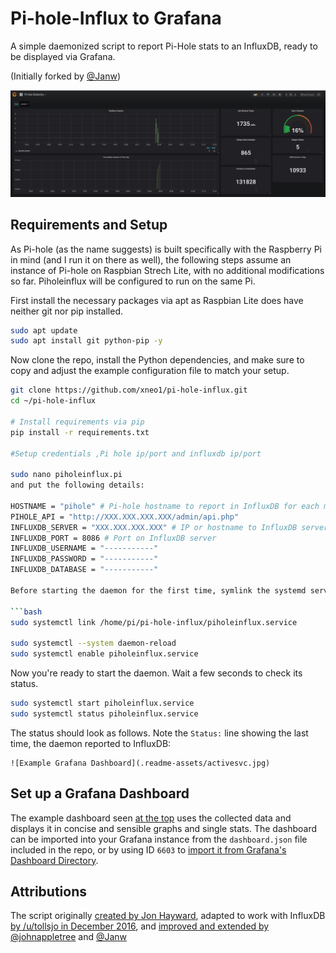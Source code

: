 # Pi-hole-Influx to Grafana

A simple daemonized script to report Pi-Hole stats to an InfluxDB, ready to be displayed via Grafana.

(Initially forked by [@Janw](https://github.com/janw/pi-hole-influx))

![Example Grafana Dashboard](.readme-assets/Dashboard.jpg)

## Requirements and Setup

As Pi-hole (as the name suggests) is built specifically with the Raspberry Pi in mind (and I run it on there as well), the following steps assume an instance of Pi-hole on Raspbian Strech Lite, with no additional modifications so far. Piholeinflux will be configured to run on the same Pi. 

First install the necessary packages via apt as Raspbian Lite does have neither git nor pip installed.

```bash
sudo apt update
sudo apt install git python-pip -y
```

Now clone the repo, install the Python dependencies, and make sure to copy and adjust the example configuration file to match your setup.

```bash
git clone https://github.com/xneo1/pi-hole-influx.git
cd ~/pi-hole-influx

# Install requirements via pip
pip install -r requirements.txt

#Setup credentials ,Pi hole ip/port and influxdb ip/port

sudo nano piholeinflux.pi
and put the following details:

HOSTNAME = "pihole" # Pi-hole hostname to report in InfluxDB for each measurement
PIHOLE_API = "http://XXX.XXX.XXX.XXX/admin/api.php"
INFLUXDB_SERVER = "XXX.XXX.XXX.XXX" # IP or hostname to InfluxDB server
INFLUXDB_PORT = 8086 # Port on InfluxDB server
INFLUXDB_USERNAME = "-----------"
INFLUXDB_PASSWORD = "-----------"
INFLUXDB_DATABASE = "-----------"

Before starting the daemon for the first time, symlink the systemd service into place, reload, and enable the service.

```bash
sudo systemctl link /home/pi/pi-hole-influx/piholeinflux.service

sudo systemctl --system daemon-reload
sudo systemctl enable piholeinflux.service
```

Now you're ready to start the daemon. Wait a few seconds to check its status.

```bash
sudo systemctl start piholeinflux.service
sudo systemctl status piholeinflux.service
```

The status should look as follows. Note the `Status:` line showing the last time, the daemon reported to InfluxDB:

```
![Example Grafana Dashboard](.readme-assets/activesvc.jpg)
```
## Set up a Grafana Dashboard 

The example dashboard seen [at the top](#pi-hole-influx) uses the collected data and displays it in concise and sensible graphs and single stats. The dashboard can be imported into your Grafana instance from the `dashboard.json` file included in the repo, or by using ID `6603` to [import it from Grafana's Dashboard Directory](https://grafana.com/dashboards/6603).


## Attributions

The script originally [created by Jon Hayward](https://fattylewis.com/Graphing-pi-hole-stats/), adapted to work with InfluxDB [by /u/tollsjo in December 2016](https://github.com/sco01/piholestatus), and [improved and extended by @johnappletree](https://github.com/johnappletree/piholestatus) and [@Janw](https://github.com/janw/pi-hole-influx)
